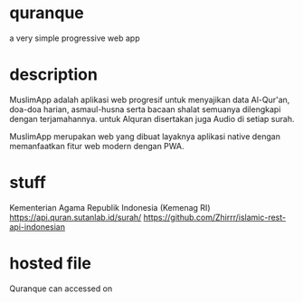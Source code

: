 # quranque
a very simple progressive web app

# description
MuslimApp adalah aplikasi web progresif untuk menyajikan data Al-Qur'an, doa-doa harian, asmaul-husna serta bacaan shalat semuanya dilengkapi dengan terjamahannya. untuk Alquran disertakan juga Audio di setiap surah.

MuslimApp merupakan web yang dibuat layaknya aplikasi native dengan memanfaatkan fitur web modern dengan PWA.
# stuff
Kementerian Agama Republik Indonesia (Kemenag RI)
https://api.quran.sutanlab.id/surah/
https://github.com/Zhirrr/islamic-rest-api-indonesian
# hosted file
Quranque can accessed on 
